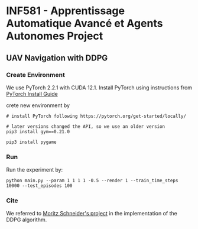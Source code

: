 # INF581 - Apprentissage Automatique Avancé et Agents Autonomes Project

## UAV Navigation with DDPG

### Create Environment

We use PyTorch 2.2.1 with CUDA 12.1. Install PyTorch using instructions from [PyTorch Install Guide](https://pytorch.org/get-started/locally/)

crete new environment by 


```shell
# install PyTorch following https://pytorch.org/get-started/locally/

# later versions changed the API, so we use an older version
pip3 install gym==0.21.0

pip3 install pygame
```

### Run

Run the experiment by:

```shell
python main.py --param 1 1 1 1 -0.5 --render 1 --train_time_steps 10000 --test_episodes 100
```

### Cite

We referred to [Moritz Schneider's project](https://github.com/schneimo/ddpg-pytorch) in the implementation of the DDPG algorithm.